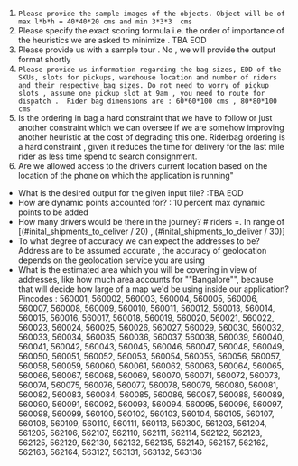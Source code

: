 1. `Please provide the sample images of the objects. Object will be of max l*b*h = 40*40*20 cms and min 3*3*3  cms`
2. Please specify the exact scoring formula i.e. the order of importance of the heuristics we are asked to minimize . TBA EOD
3. Please provide us with a sample tour . No , we will provide the output format shortly 
4. `Please provide us information regarding the bag sizes, EDD of the SKUs, slots for pickups, warehouse location and number of riders and their respective bag sizes. Do not need to worry of pickup slots , assume one pickup slot at 9am , you need to route for dispatch .  Rider bag dimensions are : 60*60*100 cms , 80*80*100 cms` 
5. Is the ordering in bag a hard constraint that we have to follow or just another constraint which we can oversee if we are somehow improving another heuristic at the cost of degrading this one. Riderbag ordering is a hard constraint , given it reduces the time for delivery for the last mile rider as less time spend to search consignment. 
6. Are we allowed access to the drivers current location based on the location of the phone on which the application is running"


- What is the desired output for the given input file?  :TBA EOD
- How are dynamic points accounted for?  :  10 percent max dynamic points to be added 
- How many drivers would be there in the journey?  # riders =.   In range of [(#inital_shipments_to_deliver / 20) , (#inital_shipments_to_deliver / 30)] 
- To what degree of accuracy we can expect the addresses to be? Address are to be assumed accurate , the accuracy of geolocation depends on the geolocation service you are using 
- What is the estimated area which you will be covering in view of addresses, like how much area accounts for ""Bangalore"", because that will decide how large of a map we'd be using inside our application?  Pincodes : 560001, 560002, 560003, 560004, 560005, 560006, 560007, 560008, 560009, 560010, 560011, 560012, 560013, 560014, 560015, 560016, 560017, 560018, 560019, 560020, 560021, 560022, 560023, 560024, 560025, 560026, 560027, 560029, 560030, 560032, 560033, 560034, 560035, 560036, 560037, 560038, 560039, 560040, 560041, 560042, 560043, 560045, 560046, 560047, 560048, 560049, 560050, 560051, 560052, 560053, 560054, 560055, 560056, 560057, 560058, 560059, 560060, 560061, 560062, 560063, 560064, 560065, 560066, 560067, 560068, 560069, 560070, 560071, 560072, 560073, 560074, 560075, 560076, 560077, 560078, 560079, 560080, 560081, 560082, 560083, 560084, 560085, 560086, 560087, 560088, 560089, 560090, 560091, 560092, 560093, 560094, 560095, 560096, 560097, 560098, 560099, 560100, 560102, 560103, 560104, 560105, 560107, 560108, 560109, 560110, 560111, 560113, 560300, 561203, 561204, 561205, 562106, 562107, 562110, 562111, 562114, 562122, 562123, 562125, 562129, 562130, 562132, 562135, 562149, 562157, 562162, 562163, 562164, 563127, 563131, 563132, 563136
